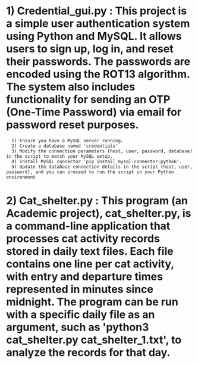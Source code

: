 # 1) Credential_gui.py :  This project is a simple user authentication system using Python and MySQL. It allows users to sign up, log in, and reset their passwords. The passwords are encoded using the ROT13 algorithm. The system also includes functionality for sending an OTP (One-Time Password) via email for password reset purposes.
      1) Ensure you have a MySQL server running.
      2) Create a database named 'credentials'
      3) Modify the connection parameters (host, user, password, database) in the script to match your MySQL setup.
      4) install MySQL connector 'pip install mysql-connector-python'.
      5) Update the database connection details in the script (host, user, password), and you can proceed to run the script in your Python environment

     
# 2) Cat_shelter.py : This program (an Academic project), cat_shelter.py, is a command-line application that processes cat activity records stored in daily text files. Each file contains one line per cat activity, with entry and departure times represented in minutes since midnight. The program can be run with a specific daily file as an argument, such as 'python3 cat_shelter.py cat_shelter_1.txt', to analyze the records for that day.
